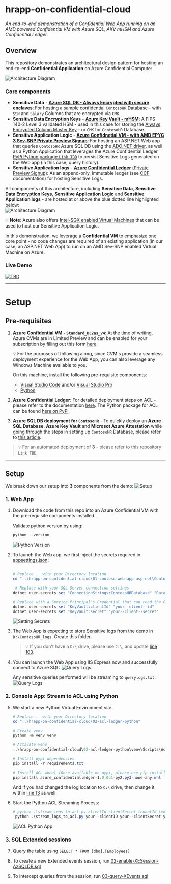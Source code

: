 # hrapp-on-confidential-cloud

_An end-to-end demonstration of a Confidential Web App running on an AMD powered Confidential VM with Azure SQL, AKV mHSM and Azure Confidential Ledger._

## Overview

This repository demonstrates an architectural design pattern for hosting an end-to-end **Confidential Application** on Azure Confidential Compute:<br>

![Architecture Diagram](images/Architecture-Diagram.png)

### Core components

- **Sensitive Data** - [**Azure SQL DB - Always Encrypted with secure enclaves**](https://docs.microsoft.com/en-us/azure/azure-sql/database/always-encrypted-with-secure-enclaves-landing): For hosting a sample confidential `ContosoHR` Database - with `SSN` and `Salary` Columns that are encrypted via `CMK`.
- **Sensitive Data Encryption Keys** - [**Azure Key Vault - mHSM**](https://docs.microsoft.com/en-us/azure/key-vault/managed-hsm/overview): A FIPS 140-2 Level 3 validated HSM - used in this case for storing the [Always Encrypted Column Master Key](https://docs.microsoft.com/en-us/sql/relational-databases/security/encryption/create-and-store-column-master-keys-always-encrypted?view=sql-server-ver15) - or `CMK` for `ContosoHR` Database.
- **Sensitive Application Logic** - [**Azure Confidnetial VM - with AMD EPYC 3 Sev-SNP Private Preview Signup**](https://aka.ms/cvmsignup): For hosting an ASP.NET Web app that queries `ContosoHR` Azure SQL DB using the [ADO.NET driver](https://docs.microsoft.com/en-us/sql/connect/ado-net/microsoft-ado-net-sql-server?view=azuresqldb-current), as well as a Python Application that leverages the Azure Confidential Ledger [PyPi Python package `Link TBD`](TBD) to persist Sensitive Logs generated on the Web app (in this case, query history).
- **Sensitive Application logs** - [**Azure Confidential Ledger**](https://docs.microsoft.com/azure/confidential-ledger/) [(Private Preview Signup)](https://aka.ms/ACLPreview): As an append-only, immutable ledger (see [CCF](https://microsoft.github.io/CCF/main/overview/concepts.html#ledger) documentation) for hosting Sensitive Logs.

All components of this architecture, including **Sensitive Data**, **Sensitive Data Encryption Keys**, **Sensitive Application Logic** and **Sensitive Application logs** - are hosted at or above the blue dotted line highlighted below: <br>
![Architecture Diagram](images/Architecture-components.png)

💡 **Note**: Azure also offers [Intel-SGX enabled Virtual Machines](https://docs.microsoft.com/en-us/azure/confidential-computing/confidential-computing-enclaves#intel-sgx-enabled-virtual-machines) that can be used to host our Sensitive Application Logic.

In this demonstration, we leverage a **Confidential VM** to emphasize one core point - no code changes are required of an existing application (in our case, an ASP.NET Web App) to run on an AMD Sev-SNP enabled Virtual Machine on Azure.

### Live Demo

[![TBD](images/Build%20YouTube.png)](TBD)

---

# Setup

## Pre-requisites

1. **Azure Confidential VM - `Standard_DC2as_v4`**: At the time of writing, Azure CVMs are in Limited Preview and can be enabled for your subscription by filling out this form [here](https://aka.ms/cvmsignup).

   💡 For the purposes of following along, since CVM's provide a seamless deployment experience for the Web App, you can also leverage any Windows Machine available to you.

   On this machine, install the following pre-requisite components:

   - [Visual Studio Code](https://code.visualstudio.com/) and/or [Visual Studio Pro](https://visualstudio.microsoft.com/vs/professional/)
   - [Python](https://www.python.org/downloads/release/python-385/)

2. **Azure Confidential Ledger**: For detailed deployment steps on ACL - please refer to the documentation [here](https://docs.microsoft.com/azure/confidential-ledger/). The Python package for ACL can be found [here on PyPi](https://pypi.org/azure-confidentialledger).

3. **Azure SQL DB deployment for `ContosoHR`** - To quickly deploy an **Azure SQL Database**, **Azure Key Vault** and **Microsot Azure Attestation** while going through the steps in setting up `ContosoHR` Database, please refer to [this article](https://docs.microsoft.com/en-us/azure/azure-sql/database/always-encrypted-enclaves-getting-started).

> 💡 For an automated deployment of **3** - please refer to this repository `Link TBD`.

---

## Setup

We break down our setup into **3** components from the demo:
![Setup](images/06-flow-setup.png)

### 1. Web App

1. Download the code from this repo into an Azure Confidential VM with the pre-requisite components installed.

   Validate python version by using:

   ```powershell
   python --version
   ```

   ![Python Version](images/01-python-version.png)

2. To launch the Web app, we first inject the secrets required in [appsettings.json](01-contoso-web-app-asp-net/ContosoHR/appsettings.json):

   ```powershell

   # Replace .. with your Directory location
   cd "..\hrapp-on-confidential-cloud\01-contoso-web-app-asp-net\ContosoHR"

    # Replace with your SQL Server connection settings
   dotnet user-secrets set "ConnectionStrings:ContosoHRDatabase" "Data Source = your--azure--sqlserver.database.windows.net; Initial Catalog = ContosoHR; Column Encryption Setting = Enabled;Attestation Protocol = AAS; Enclave Attestation Url = https://your--attestation--url.eus.attest.azure.net/attest/SgxEnclave; User Id = your--sql--username; Password = your--sql--password"

   # Replace with a Service Principal's Credential that can read the CMK from AKV
   dotnet user-secrets set "KeyVault:clientId" "your--client--id"
   dotnet user-secrets set "KeyVault:secret" "your--client--secret"
   ```

   ![Setting Secrets](images/02-setting-secrets.png)

3. The Web App is expecting to store Sensitive logs from the demo in `D:\ContosoHR_logs`. Create this folder.

   > 💡 If you don't have a `D:\` drive, please use `C:\`, and update [line 103](01-contoso-web-app-asp-net/ContosoHR/Controllers/EmployeeController.cs).

4. You can launch the Web App using IIS Express now and successfully connect to Azure SQL:
   ![Query Logs](images/03-IISLogs.gif)

   Any sensitive queries performed will be streaming to `querylogs.txt`:
   ![Query Logs](images/04-sensitive-queries.png)

### 2. Console App: Stream to ACL using Python

5. We start a new Python Virtual Environment via:

   ```powershell
   # Replace .. with your Directory location
   cd "..\hrapp-on-confidential-cloud\02-acl-ledger-python"

   # Create venv
   python -m venv venv

   # Activate venv
   ..\hrapp-on-confidential-cloud\02-acl-ledger-python\venv\Scripts\Activate.ps1

   # Install pypi dependencies
   pip install -r requirements.txt

   # Install ACL wheel (Once available on pypi, please use pip install azure-confidentialledger instead of the .whl below)
   pip install azure_confidentialledger-1.0.0b1-py2.py3-none-any.whl
   ```

   And if you had changed the log location to `C:\` drive, then change it within [line 13](02-acl-ledger-python/stream_logs_to_acl.py) as well.

6. Start the Python ACL Streaming Process:

   ```powershell
   # python .\stream_logs_to_acl.py clientId clientSecret tenantId ledgerID
    python .\stream_logs_to_acl.py your--clientID your--clientSecret your--tenantId your--unique--ledger
   ```

   ![ACL Python App](images/05-python-app.png)

### 3. SQL Extended sessions

7. Query the table using `SELECT * FROM [dbo].[Employees]`

8. To create a new Extended events session, run [02-enable-XESession-AzSQLDB.sql](03-azure-sql-ae-scripts/02-enable-XESession-AzSQLDB.sql)

9. To intercept queries from the session, run [03-query-XEvents.sql](03-azure-sql-ae-scripts/03-query-XEvents.sql)
